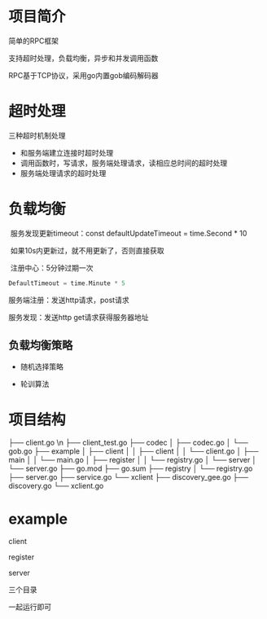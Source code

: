 # 项目简介

简单的RPC框架

支持超时处理，负载均衡，异步和并发调用函数

RPC基于TCP协议，采用go内置gob编码解码器

# 超时处理

三种超时机制处理

- 和服务端建立连接时超时处理
- 调用函数时，写请求，服务端处理请求，读相应总时间的超时处理
- 服务端处理请求的超时处理

# 负载均衡

​	服务发现更新timeout：const defaultUpdateTimeout = time.Second * 10 

​	如果10s内更新过，就不用更新了，否则直接获取

​	注册中心：5分钟过期一次

```go
DefaultTimeout = time.Minute * 5
```

服务端注册：发送http请求，post请求

服务发现：发送http get请求获得服务器地址

## 负载均衡策略

- 随机选择策略

- 轮训算法

# 项目结构

├── client.go \n
├── client_test.go
├── codec
│   ├── codec.go
│   └── gob.go
├── example
│   ├── client
│   │   ├── client
│   │   └── client.go
│   ├── main
│   │   └── main.go
│   ├── register
│   │   └── registry.go
│   └── server
│       └── server.go
├── go.mod
├── go.sum
├── registry
│   └── registry.go
├── server.go
├── service.go
└── xclient
    ├── discovery_gee.go
    ├── discovery.go
    └── xclient.go

# example

client

register

server

三个目录

一起运行即可

